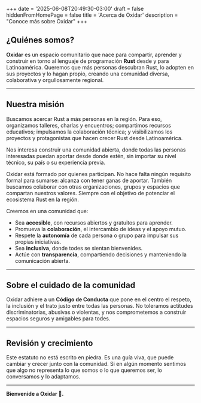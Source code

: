 +++
date = '2025-06-08T20:49:30-03:00'
draft = false
hiddenFromHomePage = false
title = 'Acerca de Oxidar'
description = "Conoce más sobre Oxidar"
+++


## ¿Quiénes somos?

**Oxidar** es un espacio comunitario que nace para compartir, aprender y construir en torno al lenguaje de programación **Rust** desde y para Latinoamérica. Queremos que más personas descubran Rust, lo adopten en sus proyectos y lo hagan propio, creando una comunidad diversa, colaborativa y orgullosamente regional.

---

## Nuestra misión

Buscamos acercar Rust a más personas en la región. Para eso, organizamos talleres, charlas y encuentros; compartimos recursos educativos; impulsamos la colaboración técnica; y visibilizamos los proyectos y protagonistas que hacen crecer Rust desde Latinoamérica.

Nos interesa construir una comunidad abierta, donde todas las personas interesadas puedan aportar desde donde estén, sin importar su nivel técnico, su país o su experiencia previa.

Oxidar está formado por quienes participan. No hace falta ningún requisito formal para sumarse: alcanza con tener ganas de aportar. También buscamos colaborar con otras organizaciones, grupos y espacios que compartan nuestros valores. Siempre con el objetivo de potenciar el ecosistema Rust en la región.

Creemos en una comunidad que:
- Sea **accesible**, con recursos abiertos y gratuitos para aprender.
- Promueva la **colaboración**, el intercambio de ideas y el apoyo mutuo.
- Respete la **autonomía** de cada persona o grupo para impulsar sus propias iniciativas.
- Sea **inclusiva**, donde todes se sientan bienvenides.
- Actúe con **transparencia**, compartiendo decisiones y manteniendo la comunicación abierta.

---

## Sobre el cuidado de la comunidad

Oxidar adhiere a un **Código de Conducta** que pone en el centro el respeto, la inclusión y el trato justo entre todas las personas. No toleramos actitudes discriminatorias, abusivas o violentas, y nos comprometemos a construir espacios seguros y amigables para todes.

---

## Revisión y crecimiento

Este estatuto no está escrito en piedra. Es una guía viva, que puede cambiar y crecer junto con la comunidad. Si en algún momento sentimos que algo no representa lo que somos o lo que queremos ser, lo conversamos y lo adaptamos.

---

**Bienvenide a Oxidar 🦀.**
